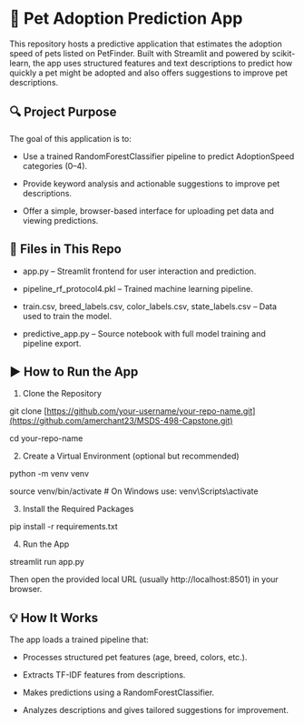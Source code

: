 # 🐾 Pet Adoption Prediction App

This repository hosts a predictive application that estimates the adoption speed of pets listed on PetFinder. Built with Streamlit and powered by scikit-learn, the app uses structured features and text descriptions to predict how quickly a pet might be adopted and also offers suggestions to improve pet descriptions.

## 🔍 Project Purpose

The goal of this application is to:

- Use a trained RandomForestClassifier pipeline to predict AdoptionSpeed categories (0–4).

- Provide keyword analysis and actionable suggestions to improve pet descriptions.

- Offer a simple, browser-based interface for uploading pet data and viewing predictions.

## 📁 Files in This Repo

- app.py – Streamlit frontend for user interaction and prediction.

- pipeline_rf_protocol4.pkl – Trained machine learning pipeline.

- train.csv, breed_labels.csv, color_labels.csv, state_labels.csv – Data used to train the model.

- predictive_app.py – Source notebook with full model training and pipeline export.

## ▶️ How to Run the App

1. Clone the Repository

git clone [https://github.com/your-username/your-repo-name.git](https://github.com/amerchant23/MSDS-498-Capstone.git)

cd your-repo-name

2. Create a Virtual Environment (optional but recommended)

python -m venv venv

source venv/bin/activate  # On Windows use: venv\Scripts\activate

3. Install the Required Packages

pip install -r requirements.txt

4. Run the App

streamlit run app.py

Then open the provided local URL (usually http://localhost:8501) in your browser.

## 💡 How It Works

The app loads a trained pipeline that:

- Processes structured pet features (age, breed, colors, etc.).

- Extracts TF-IDF features from descriptions.

- Makes predictions using a RandomForestClassifier.

- Analyzes descriptions and gives tailored suggestions for improvement.


